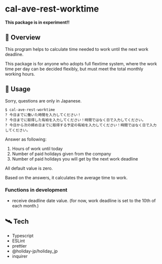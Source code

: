 # cal-ave-rest-worktime

**This package is in experiment!!**

## 📝 Overview

This program helps to calculate time needed to work until the next work deadline.

This package is for anyone who adopts full flextime system, where the work time per day can be decided flexibly, but must meet the total monthly working hours.

## 📎 Usage

Sorry, questions are only in Japanese.

```
$ cal-ave-rest-worktime
? 今日までに働いた時間を入力してください！
? 今日までに取得した有給を入力してください！時間ではなく日で入力してください。
? 今日から次の締め日までに取得する予定の有給を入力してください！時間ではなく日で入力してください。
```

Answer as following:

1. Hours of work until today
2. Number of paid holidays given from the company
3. Number of paid holidays you will get by the next work deadline

All default value is zero.

Based on the answers, it calculates the average time to work.

### Functions in development

- receive deadline date value. (for now, work deadline is set to the 10th of each month.)

## 🛰 Tech

- Typescript
- ESLint
- prettier
- @holiday-jp/holiday_jp
- inquirer
